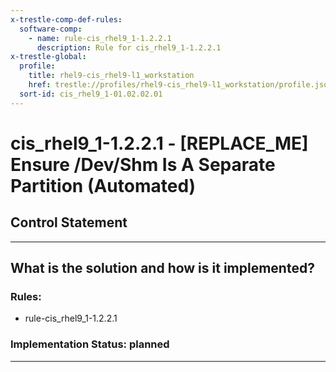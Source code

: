 ```yaml
---
x-trestle-comp-def-rules:
  software-comp:
    - name: rule-cis_rhel9_1-1.2.2.1
      description: Rule for cis_rhel9_1-1.2.2.1
x-trestle-global:
  profile:
    title: rhel9-cis_rhel9-l1_workstation
    href: trestle://profiles/rhel9-cis_rhel9-l1_workstation/profile.json
  sort-id: cis_rhel9_1-01.02.02.01
---
```


# cis_rhel9_1-1.2.2.1 - \[REPLACE_ME\] Ensure /Dev/Shm Is A Separate Partition (Automated)

## Control Statement

______________________________________________________________________

## What is the solution and how is it implemented?

<!-- For implementation status enter one of: implemented, partial, planned, alternative, not-applicable -->

<!-- Note that the list of rules under ### Rules: is read-only and changes will not be captured after assembly to JSON -->

<!-- Add control implementation description here for control: cis_rhel9_1-1.2.2.1 -->

### Rules:

  - rule-cis_rhel9_1-1.2.2.1

### Implementation Status: planned

______________________________________________________________________
